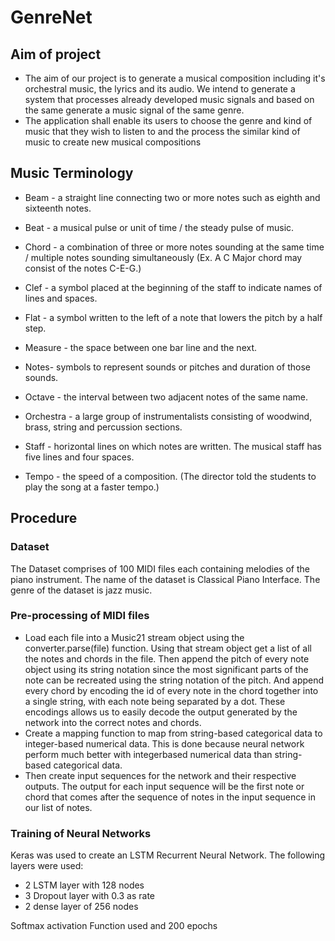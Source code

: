 # GenreNet

## Aim of project

- The aim of our project is to generate a musical composition including it's orchestral music, the lyrics and its audio. We intend to generate a system that processes already developed music signals and based on the same generate a music signal of the same genre. 
- The application shall enable its users to choose the genre and kind of music that they wish to listen to and the process the similar kind of music to create new musical compositions

## Music Terminology

- Beam - a straight line connecting two or more notes such as eighth and sixteenth notes.  
 
- Beat - a musical pulse or unit of time / the steady pulse of music.  
 
- Chord - a combination of three or more notes sounding at the same time / multiple notes sounding simultaneously (Ex. A C Major chord may consist of the notes C-E-G.) 
 
- Clef - a symbol placed at the beginning of the staff to indicate names of lines and spaces.  
 
- Flat - a symbol written to the left of a note that lowers the pitch by a half step.  
 
- Measure - the space between one bar line and the next.  
- Notes- symbols to represent sounds or pitches and duration of those sounds. 
 
- Octave - the interval between two adjacent notes of the same name.  
 
- Orchestra - a large group of instrumentalists consisting of woodwind, brass, string and percussion sections.  
 
- Staff - horizontal lines on which notes are written. The musical staff has five lines and four spaces. 
 
- Tempo - the speed of a composition. (The director told the students to play the song at a faster tempo.)

## Procedure
### Dataset

The Dataset comprises of 100 MIDI files each containing melodies of the piano instrument. The name of the dataset is Classical Piano Interface. The genre of the dataset is jazz music. 

### Pre-processing of MIDI files

- Load each file into a Music21 stream object using the converter.parse(file) function. Using that stream object get a list of all the notes and chords in the file. Then append the pitch of every note object using its string notation since the most significant parts of the note can be recreated using the string notation of the pitch. And append every chord by encoding the id of every note in the chord together into a single string, with each note being separated by a dot. These encodings allows us to easily decode the output generated by the network into the correct notes and chords. 
- Create a mapping function to map from string-based categorical data to integer-based numerical data. This is done because neural network perform much better with integerbased numerical data than string-based categorical data. 
- Then create input sequences for the network and their respective outputs. The output for each input sequence will be the first note or chord that comes after the sequence of notes in the input sequence in our list of notes. 

### Training of Neural Networks

Keras was used to create an LSTM Recurrent Neural Network. The following layers were used: 
- 2 LSTM layer with 128 nodes 
- 3 Dropout layer with 0.3 as rate 
- 2 dense layer of 256 nodes 
 
Softmax activation Function used and 200 epochs
 
